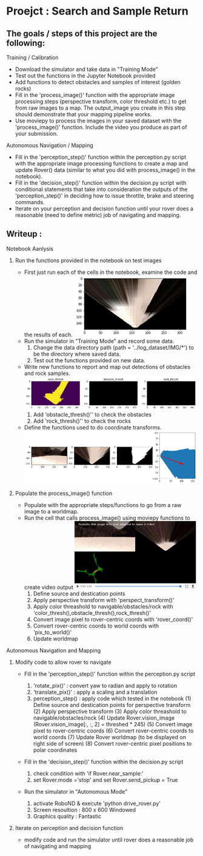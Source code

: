 # Proejct : Search and Sample Return


The goals / steps of this project are the following:
--------------------------------

Training / Calibration

- Download the simulator and take data in "Training Mode"
- Test out the functions in the Jupyter Notebook provided
- Add functions to detect obstacles and samples of interest (golden rocks)
- Fill in the 'process_image()' function with the appropriate image processing
  steps (perspective transform, color threshold etc.)   to get from raw images to a map.
  The output_image you create in this step should demonstrate that your mapping pipeline works.
- Use moviepy to process the images in your saved dataset with the 'process_image()' function.
  Include the video you produce as part of your submission.

Autonomous Navigation / Mapping

- Fill in the 'perception_step()' function within the perception.py script with the
  appropriate image processing functions to create a map and update Rover() data
  (similar to what you did with process_image() in the notebook).
- Fill in the 'decision_step()' function within the decision.py script with
  conditional statements that take into consideration the outputs of the 'perception_step()'
  in deciding how to issue throttle, brake and steering commands.
- Iterate on your perception and decision function until your rover does a reasonable
  (need to define metric) job of navigating and mapping.


Writeup :
--------------------------------

Notebook Aanlysis

  1. Run the functions provided in the notebook on test images

      - First just run each of the cells in the notebook, examine the code and the results of each.
          ![warped](/misc/0601warped.png)
      - Run the simulator in "Training Mode" and record some data.
        1) Change the data directory path (path = '../log_dataset/IMG/*') to be the directory where saved data.
        2) Test out the functions provided on new data.
      - Write new functions to report and map out detections of obstacles and rock samples.
          ![rock_tresh](/misc/0601rock_tresh.png)
          1) Add 'obstacle_thresh()'' to check the obstacles
          2) Add 'rock_thresh()'' to check the rocks
      - Define the functions used to do coordinate transforms.
          ![polar](/misc/0601polar.png)

  2. Populate the process_image() function

      - Populate with the appropriate steps/functions to go from a raw image to a worldmap.
      - Run the cell that calls process_image() using moviepy functions to create video output
          ![process](/misc/0601process.png)
          1) Define source and destication points
          2) Apply perspective transform with 'perspect_transform()'
          3) Apply color threashold to navigable/obstacles/rock with 'color_thresh(),obstacle_thresh(),rock_thresh()'
          4) Convert image pixel to rover-centric coords with 'rover_coord()'
          5) Convert rover-centric coords to world coords with 'pix_to_world()'
          6) Update worldmap

Autonomous Navigation and Mapping

  1. Modify code to allow rover to navigate

      - Fill in the 'perception_step()' function within the perception.py script

          1) 'rotate_pix()' : convert yaw to radian and apply to rotation
          2) 'translate_pix()' : apply a scaling and a translation
          2) perception_step() : apply code which tested in the notebook
              (1) Define source and destication points for perspective transform
              (2) Apply perspective transform
              (3) Apply color threashold to navigable/obstacles/rock
              (4) Update Rover.vision_image (Rover.vision_image[:, :, 2] = threshed * 245)
              (5) Convert image pixel to rover-centric coords
              (6) Convert rover-centric coords to world coords
              (7) Update Rover worldmap (to be displayed on right side of screen)
              (8) Convert rover-centric pixel positions to polar coordinates

      - Fill in the 'decision_step()' function within the decision.py script

          1) check condition with 'if Rover.near_sample:'
          2) set Rover.mode ='stop' and set Rover.send_pickup = True

      - Run the simulator in "Autonomous Mode"

          1) activate RoboND & execute 'python drive_rover.py'
          2) Screen resoultion : 800 x 600 Windowed
          3) Graphics quality : Fantastic

  2. Iterate on perception and decision function

      - modify code and run the simulator until  rover does a reasonable job of navigating and mapping



